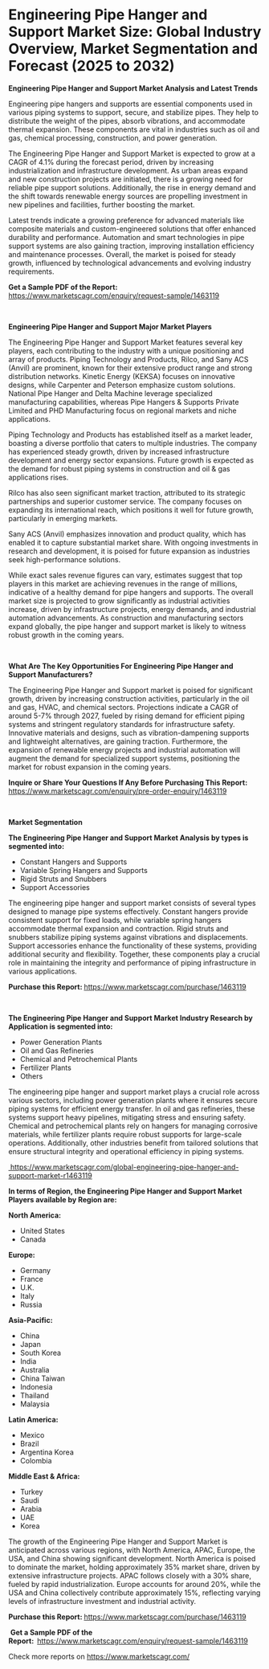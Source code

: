 <p><h1>Engineering Pipe Hanger and Support Market Size: Global Industry Overview, Market Segmentation and Forecast (2025 to 2032)</h1></p><p><strong>Engineering Pipe Hanger and Support Market Analysis and Latest Trends</strong></p>
<p><p>Engineering pipe hangers and supports are essential components used in various piping systems to support, secure, and stabilize pipes. They help to distribute the weight of the pipes, absorb vibrations, and accommodate thermal expansion. These components are vital in industries such as oil and gas, chemical processing, construction, and power generation.</p><p>The Engineering Pipe Hanger and Support Market is expected to grow at a CAGR of 4.1% during the forecast period, driven by increasing industrialization and infrastructure development. As urban areas expand and new construction projects are initiated, there is a growing need for reliable pipe support solutions. Additionally, the rise in energy demand and the shift towards renewable energy sources are propelling investment in new pipelines and facilities, further boosting the market. </p><p>Latest trends indicate a growing preference for advanced materials like composite materials and custom-engineered solutions that offer enhanced durability and performance. Automation and smart technologies in pipe support systems are also gaining traction, improving installation efficiency and maintenance processes. Overall, the market is poised for steady growth, influenced by technological advancements and evolving industry requirements.</p></p>
<p><strong>Get a Sample PDF of the Report:&nbsp;</strong> <a href="https://www.marketscagr.com/enquiry/request-sample/1463119?utm_campaign=1126&utm_medium=2&utm_source=Github&utm_content=ia&utm_term=03022025&utm_id=engineering-pipe-hanger-and-support">https://www.marketscagr.com/enquiry/request-sample/1463119</a></p>
<p>&nbsp;</p>
<p><strong>Engineering Pipe Hanger and Support Major Market Players</strong></p>
<p><p>The Engineering Pipe Hanger and Support Market features several key players, each contributing to the industry with a unique positioning and array of products. Piping Technology and Products, Rilco, and Sany ACS (Anvil) are prominent, known for their extensive product range and strong distribution networks. Kinetic Energy (KEKSA) focuses on innovative designs, while Carpenter and Peterson emphasize custom solutions. National Pipe Hanger and Delta Machine leverage specialized manufacturing capabilities, whereas Pipe Hangers & Supports Private Limited and PHD Manufacturing focus on regional markets and niche applications.</p><p>Piping Technology and Products has established itself as a market leader, boasting a diverse portfolio that caters to multiple industries. The company has experienced steady growth, driven by increased infrastructure development and energy sector expansions. Future growth is expected as the demand for robust piping systems in construction and oil & gas applications rises.</p><p>Rilco has also seen significant market traction, attributed to its strategic partnerships and superior customer service. The company focuses on expanding its international reach, which positions it well for future growth, particularly in emerging markets.</p><p>Sany ACS (Anvil) emphasizes innovation and product quality, which has enabled it to capture substantial market share. With ongoing investments in research and development, it is poised for future expansion as industries seek high-performance solutions.</p><p>While exact sales revenue figures can vary, estimates suggest that top players in this market are achieving revenues in the range of millions, indicative of a healthy demand for pipe hangers and supports. The overall market size is projected to grow significantly as industrial activities increase, driven by infrastructure projects, energy demands, and industrial automation advancements. As construction and manufacturing sectors expand globally, the pipe hanger and support market is likely to witness robust growth in the coming years.</p></p>
<p>&nbsp;</p>
<p><strong>What Are The Key Opportunities For Engineering Pipe Hanger and Support Manufacturers?</strong></p>
<p><p>The Engineering Pipe Hanger and Support market is poised for significant growth, driven by increasing construction activities, particularly in the oil and gas, HVAC, and chemical sectors. Projections indicate a CAGR of around 5-7% through 2027, fueled by rising demand for efficient piping systems and stringent regulatory standards for infrastructure safety. Innovative materials and designs, such as vibration-dampening supports and lightweight alternatives, are gaining traction. Furthermore, the expansion of renewable energy projects and industrial automation will augment the demand for specialized support systems, positioning the market for robust expansion in the coming years.</p></p>
<p><strong>Inquire or Share Your Questions If Any Before Purchasing This Report:</strong> <a href="https://www.marketscagr.com/enquiry/pre-order-enquiry/1463119?utm_campaign=1126&utm_medium=2&utm_source=Github&utm_content=ia&utm_term=03022025&utm_id=engineering-pipe-hanger-and-support">https://www.marketscagr.com/enquiry/pre-order-enquiry/1463119</a></p>
<p>&nbsp;</p>
<p><strong>Market Segmentation</strong></p>
<p><strong>The Engineering Pipe Hanger and Support Market Analysis by types is segmented into:</strong></p>
<p><ul><li>Constant Hangers and Supports</li><li>Variable Spring Hangers and Supports</li><li>Rigid Struts and Snubbers</li><li>Support Accessories</li></ul></p>
<p><p>The engineering pipe hanger and support market consists of several types designed to manage pipe systems effectively. Constant hangers provide consistent support for fixed loads, while variable spring hangers accommodate thermal expansion and contraction. Rigid struts and snubbers stabilize piping systems against vibrations and displacements. Support accessories enhance the functionality of these systems, providing additional security and flexibility. Together, these components play a crucial role in maintaining the integrity and performance of piping infrastructure in various applications.</p></p>
<p><strong>Purchase this Report:&nbsp;</strong><a href="https://www.marketscagr.com/purchase/1463119?utm_campaign=1126&utm_medium=2&utm_source=Github&utm_content=ia&utm_term=03022025&utm_id=engineering-pipe-hanger-and-support">https://www.marketscagr.com/purchase/1463119</a></p>
<p>&nbsp;</p>
<p><strong>The Engineering Pipe Hanger and Support Market Industry Research by Application is segmented into:</strong></p>
<p><ul><li>Power Generation Plants</li><li>Oil and Gas Refineries</li><li>Chemical and Petrochemical Plants</li><li>Fertilizer Plants</li><li>Others</li></ul></p>
<p><p>The engineering pipe hanger and support market plays a crucial role across various sectors, including power generation plants where it ensures secure piping systems for efficient energy transfer. In oil and gas refineries, these systems support heavy pipelines, mitigating stress and ensuring safety. Chemical and petrochemical plants rely on hangers for managing corrosive materials, while fertilizer plants require robust supports for large-scale operations. Additionally, other industries benefit from tailored solutions that ensure structural integrity and operational efficiency in piping systems.</p></p>
<p><a href="https://www.marketscagr.com/global-engineering-pipe-hanger-and-support-market-r1463119?utm_campaign=1126&utm_medium=2&utm_source=Github&utm_content=ia&utm_term=03022025&utm_id=engineering-pipe-hanger-and-support">&nbsp;https://www.marketscagr.com/global-engineering-pipe-hanger-and-support-market-r1463119</a></p>
<p><strong>In terms of Region, the Engineering Pipe Hanger and Support Market Players available by Region are:</strong></p>
<p>
    <p> <strong> North America: </strong>
        <ul>
            <li>United States</li>
            <li>Canada</li>
        </ul>
        </p> 
    <p> <strong> Europe: </strong>
        <ul>
            <li>Germany</li>
            <li>France</li>
            <li>U.K.</li>
            <li>Italy</li>
            <li>Russia</li>
        </ul>
        </p> 
    <p> <strong> Asia-Pacific: </strong>
        <ul>
            <li>China</li>
            <li>Japan</li>
            <li>South Korea</li>
            <li>India</li>
            <li>Australia</li>
            <li>China Taiwan</li>
            <li>Indonesia</li>
            <li>Thailand</li>
            <li>Malaysia</li>
        </ul>
        </p> 
    <p> <strong> Latin America: </strong>
        <ul>
            <li>Mexico</li>
            <li>Brazil</li>
            <li>Argentina Korea</li>
            <li>Colombia</li>
        </ul>
        </p> 
    <p> <strong> Middle East & Africa: </strong>
        <ul>
            <li>Turkey</li>
            <li>Saudi</li>
            <li>Arabia</li>
            <li>UAE</li>
            <li>Korea</li>
        </ul>
    </p>
    </p>
<p><p>The growth of the Engineering Pipe Hanger and Support Market is anticipated across various regions, with North America, APAC, Europe, the USA, and China showing significant development. North America is poised to dominate the market, holding approximately 35% market share, driven by extensive infrastructure projects. APAC follows closely with a 30% share, fueled by rapid industrialization. Europe accounts for around 20%, while the USA and China collectively contribute approximately 15%, reflecting varying levels of infrastructure investment and industrial activity.</p></p>
<p><strong>Purchase this Report: </strong><a href="https://www.marketscagr.com/purchase/1463119?utm_campaign=1126&utm_medium=2&utm_source=Github&utm_content=ia&utm_term=03022025&utm_id=engineering-pipe-hanger-and-support">https://www.marketscagr.com/purchase/1463119</a></p>
<p>&nbsp;<strong>Get a Sample PDF of the Report:&nbsp;&nbsp;</strong><a href="https://www.marketscagr.com/enquiry/request-sample/1463119?utm_campaign=1126&utm_medium=2&utm_source=Github&utm_content=ia&utm_term=03022025&utm_id=engineering-pipe-hanger-and-support">https://www.marketscagr.com/enquiry/request-sample/1463119</a></p>
<p><strong></strong></p>
<p>Check more reports on <a href="https://www.marketscagr.com/?utm_campaign=1126&utm_medium=2&utm_source=Github&utm_content=ia&utm_term=03022025&utm_id=engineering-pipe-hanger-and-support">https://www.marketscagr.com/</a></p>